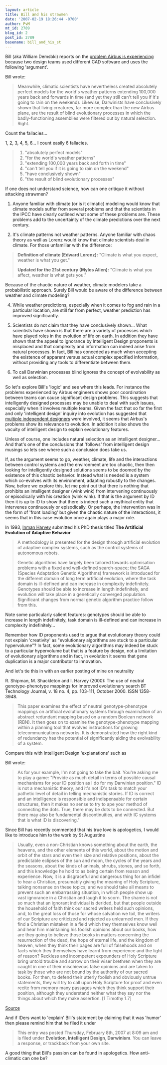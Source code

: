 ```yaml
---
layout: article
title: Bill and his strawmen
date: '2007-02-19 18:26:44 -0700'
author: PvM
mt_id: 2789
blog_id: 2
post_id: 2789
basename: bill_and_his_st
---
```

Bill (aka William Demsbki) reports on the [problem Airbus is experiencing](http://www.cioinsight.com/article2/0,1540,2092394,00.asp) because two design teams used different CAD software and uses the following 'argument'.

Bill wrote:

> Meanwhile, climatic scientists have nevertheless created absolutely perfect models for the world's weather patterns extending 100,000 years back and forwards in time (and yet they still can't tell you if it's going to rain on the weekend). Likewise, Darwinists have conclusively shown that living creatures, far more complex than the new Airbus plane, are the result of blind evolutionary processes in which the badly-functioning assemblies were filtered out by natural selection. Right.

Count the fallacies... 

1, 2, 3, 4, 5, 6... I count easily 6 fallacies.

> 1. "absolutely perfect models"
> 2. "for the world's weather patterns"
> 3. "extending 100,000 years back and forth in time"
> 4. "can't tell you if it is going to rain on the weekend"
> 5. "have conclusively shown"
> 6. "the result of blind evolutionary processes"

If one does not understand science, how can one critique it without attacking strawmen?

1. Anyone familiar with climate (or is it climatic) modeling would know that climate models suffer from several problems and that the scientists in the IPCC have clearly outlined what some of these problems are. These problems add to the uncertainty of the climate predictions over the next century.

2. It's climate patterns not weather patterns. Anyone familiar with chaos theory as well as Lorenz would know that climate scientists deal in climate. For those unfamiliar with the difference:

> **Definition of climate (Edward Lorenz):**
> "Climate is what you expect, weather is what you get."
> 
> **Updated for the 21st century (Myles Allen):**
> "Climate is what you affect, weather is what gets you."

Because of the chaotic nature of weather, climate modelers take a probabilistic approach. Surely Bill would be aware of the difference between weather and climate modeling?

4. While weather predictions, especially when it comes to fog and rain in a particular location, are still far from perfect, weather prediction has improved significantly.

5. Scientists do not claim that they have conclusively shown... What scientists have shown is that there are a variety of processes which have played roles in the evolution of life on earth. In addition they have shown that the appeal to ignorance by Intelligent Design proponents is misplaced and that complexity and information can indeed arise from natural processes. In fact, Bill has conceded as much when accepting the existence of apparent versus actual complex specified information, without providing any tools to differentiate between them.

6. To call Darwinian processes blind ignores the concept of evolvability as well as selection. 

So let's explore Bill's 'logic' and see where this leads. For instance the problems experienced by Airbus engineers shows poor coordination between teams can cause significant design problems. This suggests that intelligently designed processes may be unable to deal with such issues, especially when it involves multiple teams. Given the fact that so far the first and only 'intelligent design' inquiry into evolution has suggested that [multiple independent designers](/archives/2004/09/introduction-to.html) were involved, it seems that Airbus's problems show its relevance to evolution. In addition it also shows the vacuity of intelligent design to explain evolutionary features.

Unless of course, one includes natural selection as an intelligent designer... And that's one of the conclusions that 'follows' from intelligent design musings so lets see where such a conclusion does take us.

If, as the argument seems to go, weather, climate, life and the interactions between control systems and the environment are too chaotic, then then looking for intelligently designed solutions seems to be doomed by the existence of this chaotic behavior. Instead what is needed is a system which co-evolves with its environment, adapting robustly to the changes. Now, before we explore this, let me point out that there is nothing that prohibits an intelligent designer (wink wink) from intervening continuously or episodically with his creation (wink wink). If that is the argument by ID then it is up to ID to show that there is indeed such a mythical entity that intervenes continuously or episodically. Or perhaps, the intervention was in the form of 'front loading' but given the chaotic nature of the interactions, it seems that in this case evolution once again plays a major role.

In 1993, [Inman Harvey](http://www.cogs.susx.ac.uk/users/inmanh/) submitted his PhD thesis titled **The Artificial Evolution of Adaptive Behavior**

> A methodology is presented for the design through artificial evolution of adaptive complex systems, such as the control systems of autonomous robots.
> 
> Genetic algorithms have largely been tailored towards optimisation problems with a fixed and well-defined search-space; the SAGA (Species Adaptation Genetic Algorithms) framework is introduced for the different domain of long term artificial evolution, where the task domain is ill-defined and can increase in complexity indefinitely. Genotypes should be able to increase in length indefinitely, and evolution will take place in a genetically converged population. Significant changes from normal genetic algorithm practice follow from this.

Note some particularly salient features: genotypes should be able to increase in length indefinitely, task domain is ill-defined and can increase in complexity indefinitely...

Remember how ID proponents used to argue that evolutionary theory could not explain 'creativity' as "evolutionary algorithms are stuck to a particular hypervolume"? In fact, some evolutionary algorithms may indeed be stuck to a particular hypervolume but that is a feature by design, not a limitation of evolutionary algorithms and in fact, in evolution it seems that gene duplication is a major contributor to innovation.

And let's tie this in with an earlier posting of mine on neutrality

R. Shipman, M. Shackleton and I. Harvey (2000): The use of neutral genotype-phenotype mappings for improved evolutionary search BT Technology Journal, v. 18 no. 4, pp. 103-111, October 2000. ISSN 1358-3948.

> This paper  examines the effect of neutral genotype-phenotype mappings on artificial evolutionary systems through examination of an abstract redundant mapping based on a random Boolean network (RBN). It then goes on to examine the genotype-phenotype  mapping within a planning tool that evolves instructions for growing telecommunications networks. It is demonstrated how  the right kind of redundancy has the potential of significantly aiding the evolvability of a system.

Compare this with Intelligent Design 'explanations' such as

Bill wrote:

> As for your example, I'm not going to take the bait. You're asking me to play a game: "Provide as much detail in terms of possible causal mechanisms for your ID position as I do for my Darwinian position." ID is not a mechanistic theory, and it's not ID's task to match your pathetic level of detail in telling mechanistic stories. If ID is correct and an intelligence is responsible and indispensable for certain structures, then it makes no sense to try to ape your method of connecting the dots. True, there may be dots to be connected. But there may also be fundamental discontinuities, and with IC systems that is what ID is discovering."

Since Bill has recently commented that his true love is apologetics, I would like to introduce him to the work by St Augustine

> Usually, even a non-Christian knows something about the earth, the heavens, and the other elements of this world, about the motion and orbit of the stars and even their size and relative positions, about the predictable eclipses of the sun and moon, the cycles of the years and the seasons, about the kinds of animals, shrubs, stones, and so forth, and this knowledge he hold to as being certain from reason and experience. Now, it is a disgraceful and dangerous thing for an infidel to hear a Christian, presumably giving the meaning of Holy Scripture, talking nonsense on these topics; and we should take all means to prevent such an embarrassing situation, in which people show up vast ignorance in a Christian and laugh it to scorn. The shame is not so much that an ignorant individual is derided, but that people outside the household of faith think our sacred writers held such opinions, and, to the great loss of those for whose salvation we toil, the writers of our Scripture are criticized and rejected as unlearned men. If they find a Christian mistaken in a field which they themselves know well and hear him maintaining his foolish opinions about our books, how are they going to believe those books in matters concerning the resurrection of the dead, the hope of eternal life, and the kingdom of heaven, when they think their pages are full of falsehoods and on facts which they themselves have learnt from experience and the light of reason? Reckless and incompetent expounders of Holy Scripture bring untold trouble and sorrow on their wiser brethren when they are caught in one of their mischievous false opinions and are taken to task by those who are not bound by the authority of our sacred books. For then, to defend their utterly foolish and obviously untrue statements, they will try to call upon Holy Scripture for proof and even recite from memory many passages which they think support their position, although they understand neither what they say nor the things about which they make assertion. \[1 Timothy 1.7\]

[Source](http://www.pibburns.com/augustin.htm)

And if IDers want to 'explain' Bill's statement by claiming that it was 'humor' then please remind him that he filed it under 

> This entry was posted Thursday, February 8th, 2007 at 8:09 am and is filed under **Evolution, Intelligent Design, Darwinism**. You can leave a response, or trackback from your own site.

A good thing that Bill's passion can be found in apologetics. How anti-climatic can one be?
